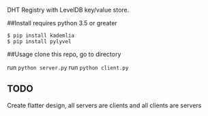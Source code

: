 DHT Registry with LevelDB key/value store.

##Install
requires python 3.5 or greater
```
$ pip install kademlia
$ pip install pylyvel
```

##Usage
clone this repo, go to directory

run `python server.py`
run `python client.py`


## TODO
Create flatter design, all servers are clients and all clients are servers